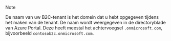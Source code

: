 > [!NOTE]
> De naam van uw B2C-tenant is het domein dat u hebt opgegeven tijdens het maken van de tenant. De naam wordt weergegeven in de directoryblade van Azure Portal.  Deze heeft meestal het achtervoegsel `.onmicrosoft.com`, bijvoorbeeld `contosob2c.onmicrosoft.com`.
> 
> 

